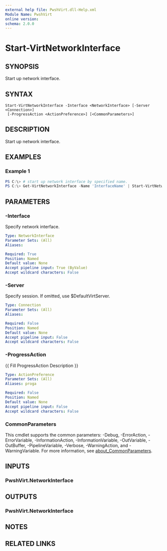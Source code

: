 ```yaml
---
external help file: PwshVirt.dll-Help.xml
Module Name: PwshVirt
online version:
schema: 2.0.0
---
```


# Start-VirtNetworkInterface

## SYNOPSIS
Start up network interface.

## SYNTAX

```
Start-VirtNetworkInterface -Interface <NetworkInterface> [-Server <Connection>]
 [-ProgressAction <ActionPreference>] [<CommonParameters>]
```

## DESCRIPTION
Start up network interface.

## EXAMPLES

### Example 1
```powershell
PS C:\> # start up network interface by specified name.
PS C:\> Get-VirtNetworkInterface -Name 'InterfaceName' | Start-VirtNetworkInterface
```

## PARAMETERS

### -Interface
Specify network interface.

```yaml
Type: NetworkInterface
Parameter Sets: (All)
Aliases:

Required: True
Position: Named
Default value: None
Accept pipeline input: True (ByValue)
Accept wildcard characters: False
```

### -Server
Specify session.
If omitted, use $DefaultVirtServer.

```yaml
Type: Connection
Parameter Sets: (All)
Aliases:

Required: False
Position: Named
Default value: None
Accept pipeline input: False
Accept wildcard characters: False
```

### -ProgressAction
{{ Fill ProgressAction Description }}

```yaml
Type: ActionPreference
Parameter Sets: (All)
Aliases: proga

Required: False
Position: Named
Default value: None
Accept pipeline input: False
Accept wildcard characters: False
```

### CommonParameters
This cmdlet supports the common parameters: -Debug, -ErrorAction, -ErrorVariable, -InformationAction, -InformationVariable, -OutVariable, -OutBuffer, -PipelineVariable, -Verbose, -WarningAction, and -WarningVariable. For more information, see [about_CommonParameters](http://go.microsoft.com/fwlink/?LinkID=113216).

## INPUTS

### PwshVirt.NetworkInterface

## OUTPUTS

### PwshVirt.NetworkInterface

## NOTES

## RELATED LINKS
